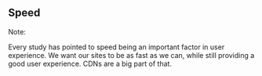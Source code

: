 ## Speed

Note:

Every study has pointed to speed being an important factor in user experience. We want our sites to be as fast as we can, while still providing a good user experience. CDNs are a big part of that.
